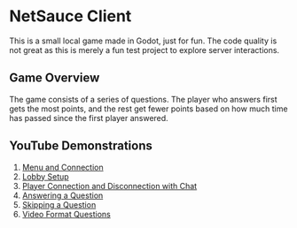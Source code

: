 # NetSauce Client

This is a small local game made in Godot, just for fun. The code quality is not great as this is merely a fun test project to explore server interactions.

## Game Overview

The game consists of a series of questions. The player who answers first gets the most points, and the rest get fewer points based on how much time has passed since the first player answered.

## YouTube Demonstrations

1. [Menu and Connection](https://www.youtube.com/watch?v=gJ50CLEvPbI)
2. [Lobby Setup](https://www.youtube.com/watch?v=dYf1D2O3vME)
3. [Player Connection and Disconnection with Chat](https://www.youtube.com/watch?v=xTdcSC1hwwk)
4. [Answering a Question](https://www.youtube.com/watch?v=GlXXEQT52cg)
5. [Skipping a Question](https://www.youtube.com/watch?v=SLtFfYCG4mU)
6. [Video Format Questions](https://www.youtube.com/watch?v=joDgaGgp43w)

